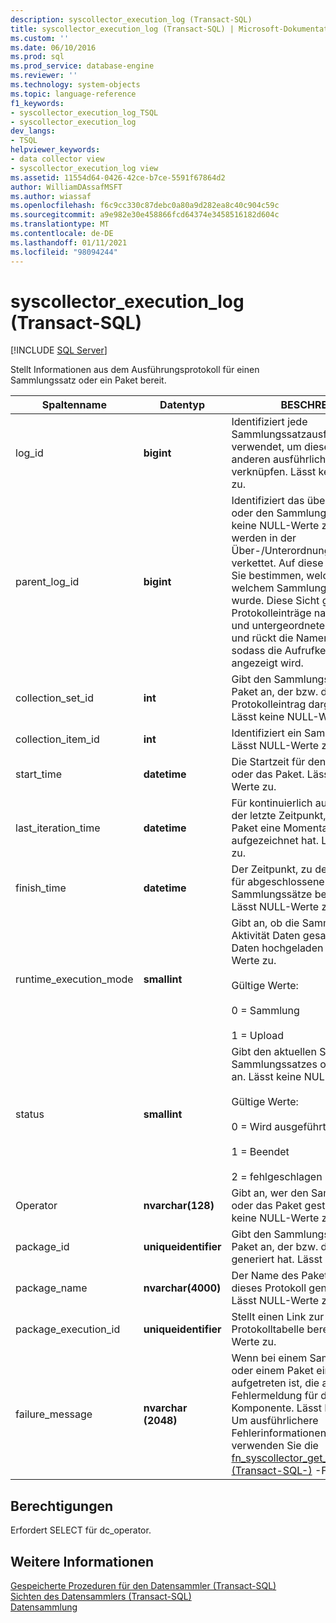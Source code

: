```yaml
---
description: syscollector_execution_log (Transact-SQL)
title: syscollector_execution_log (Transact-SQL) | Microsoft-Dokumentation
ms.custom: ''
ms.date: 06/10/2016
ms.prod: sql
ms.prod_service: database-engine
ms.reviewer: ''
ms.technology: system-objects
ms.topic: language-reference
f1_keywords:
- syscollector_execution_log_TSQL
- syscollector_execution_log
dev_langs:
- TSQL
helpviewer_keywords:
- data collector view
- syscollector_execution_log view
ms.assetid: 11554d64-0426-42ce-b7ce-5591f67864d2
author: WilliamDAssafMSFT
ms.author: wiassaf
ms.openlocfilehash: f6c9cc330c87debc0a80a9d282ea8c40c904c59c
ms.sourcegitcommit: a9e982e30e458866fcd64374e3458516182d604c
ms.translationtype: MT
ms.contentlocale: de-DE
ms.lasthandoff: 01/11/2021
ms.locfileid: "98094244"
---
```

# <a name="syscollector_execution_log-transact-sql"></a>syscollector_execution_log (Transact-SQL)
[!INCLUDE [SQL Server](../../includes/applies-to-version/sqlserver.md)]

  Stellt Informationen aus dem Ausführungsprotokoll für einen Sammlungssatz oder ein Paket bereit.   
  
|Spaltenname|Datentyp|BESCHREIBUNG|  
|-----------------|---------------|-----------------|  
|log_id|**bigint**|Identifiziert jede Sammlungssatzausführung. Wird verwendet, um diese Sicht mit anderen ausführlichen Protokollen zu verknüpfen. Lässt keine NULL-Werte zu.|  
|parent_log_id|**bigint**|Identifiziert das übergeordnete Paket oder den Sammlungssatz. Lässt keine NULL-Werte zu. Die IDs werden in der Über-/Unterordnungsbeziehung verkettet. Auf diese Weise können Sie bestimmen, welches Paket von welchem Sammlungssatz gestartet wurde. Diese Sicht gruppiert die Protokolleinträge nach ihren über- und untergeordneten Verknüpfungen und rückt die Namen der Pakete ein, sodass die Aufrufkette übersichtlich angezeigt wird.|  
|collection_set_id|**int**|Gibt den Sammlungssatz oder das Paket an, der bzw. das von diesem Protokolleintrag dargestellt wird. Lässt keine NULL-Werte zu.|  
|collection_item_id|**int**|Identifiziert ein Sammlungselement. Lässt NULL-Werte zu.|  
|start_time|**datetime**|Die Startzeit für den Sammlungssatz oder das Paket. Lässt keine NULL-Werte zu.|  
|last_iteration_time|**datetime**|Für kontinuierlich ausgeführte Pakete der letzte Zeitpunkt, zu dem das Paket eine Momentaufnahme aufgezeichnet hat. Lässt NULL-Werte zu.|  
|finish_time|**datetime**|Der Zeitpunkt, zu dem der Testlauf für abgeschlossene Pakete und Sammlungssätze beendet wurde. Lässt NULL-Werte zu.|  
|runtime_execution_mode|**smallint**|Gibt an, ob die Sammlungs Satz Aktivität Daten gesammelt oder Daten hochgeladen hat. Lässt NULL-Werte zu.<br /><br /> Gültige Werte:<br /><br /> 0 = Sammlung<br /><br /> 1 = Upload|  
|status|**smallint**|Gibt den aktuellen Status des Sammlungssatzes oder des Pakets an. Lässt keine NULL-Werte zu.<br /><br /> Gültige Werte:<br /><br /> 0 = Wird ausgeführt<br /><br /> 1 = Beendet<br /><br /> 2 = fehlgeschlagen|  
|Operator|**nvarchar(128)**|Gibt an, wer den Sammlungssatz oder das Paket gestartet hat. Lässt keine NULL-Werte zu.|  
|package_id|**uniqueidentifier**|Gibt den Sammlungssatz oder das Paket an, der bzw. das das Protokoll generiert hat. Lässt NULL-Werte zu.|  
|package_name|**nvarchar(4000)**|Der Name des Pakets, von dem dieses Protokoll generiert wurde. Lässt NULL-Werte zu.|  
|package_execution_id|**uniqueidentifier**|Stellt einen Link zur [!INCLUDE[ssIS](../../includes/ssis-md.md)]-Protokolltabelle bereit. Lässt NULL-Werte zu.|  
|failure_message|**nvarchar (2048)**|Wenn bei einem Sammlungssatz oder einem Paket ein Fehler aufgetreten ist, die aktuelle Fehlermeldung für die jeweilige Komponente. Lässt NULL-Werte zu. Um ausführlichere Fehlerinformationen zu erhalten, verwenden Sie die [fn_syscollector_get_execution_details &#40;Transact-SQL-&#41;](../../relational-databases/system-functions/fn-syscollector-get-execution-details-transact-sql.md) -Funktion.|  
  
## <a name="permissions"></a>Berechtigungen  
 Erfordert SELECT für dc_operator.  
  
## <a name="see-also"></a>Weitere Informationen  
 [Gespeicherte Prozeduren für den Datensammler &#40;Transact-SQL&#41;](../../relational-databases/system-stored-procedures/data-collector-stored-procedures-transact-sql.md)   
 [Sichten des Datensammlers &#40;Transact-SQL&#41;](../../relational-databases/system-catalog-views/data-collector-views-transact-sql.md)   
 [Datensammlung](../../relational-databases/data-collection/data-collection.md)  
  
  
